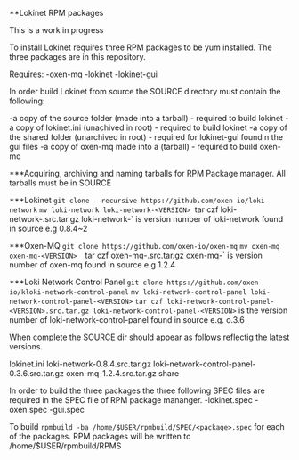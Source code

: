 **Lokinet RPM packages

This is a work in progress

To install Lokinet requires three RPM packages to be yum installed. The three packages are in this repository.

Requires:
-oxen-mq
-lokinet
-lokinet-gui

In order build Lokinet from source the SOURCE directory must contain the following:

-a copy of the source folder (made into a tarball) - required to build lokinet
-a copy of lokinet.ini (unachived in root) - required to build lokinet
-a copy of the shared folder (unarchived in root) - required for lokinet-gui found n the gui files
-a copy of oxen-mq made into a (tarball) - required to build oxen-mq

***Acquiring, archiving and naming tarballs for RPM Package manager. All tarballs must be in SOURCE

***Lokinet
`git clone --recursive https://github.com/oxen-io/loki-network`
`mv loki-network loki-network-<VERSION>
`tar czf loki-network-<VERSION>.src.tar.gz loki-network-<VERSION>`
<version> is version number of loki-network found in source e.g 0.8.4~2

***Oxen-MQ
`git clone https://github.com/oxen-io/oxen-mq`
`mv oxen-mq oxen-mq-<VERSION> 
`tar czf oxen-mq-<VERSION>.src.tar.gz oxen-mq-<version>`
<version> is version number of oxen-mq found in source e.g 1.2.4
  
***Loki Network Control Panel
`git clone https://github.com/oxen-io/kloki-network-control-panel`
`mv loki-network-control-panel loki-network-control-panel-<VERSION>`
`tar czf loki-network-control-panel-<VERSION>.src.tar.gz loki-network-control-panel-<VERSION>`
<VERSION> is the version number of loki-network-control-panel found in source e.g. o.3.6
  
When complete the SOURCE dir should appear as follows reflectig the latest versions.

lokinet.ini loki-network-0.8.4.src.tar.gz loki-network-control-panel-0.3.6.src.tar.gz oxen-mq-1.2.4.src.tar.gz share

In order to build the three packages the three following SPEC files are required in the SPEC file of RPM package mananger.
-lokinet.spec
-oxen.spec
-gui.spec

To build `rpmbuild -ba /home/$USER/rpmbuild/SPEC/<package>.spec`
for each of the packages.
RPM packages will be written to /home/$USER/rpmbuild/RPMS
